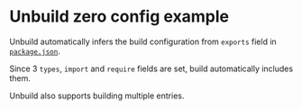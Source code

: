 # Unbuild zero config example

Unbuild automatically infers the build configuration from `exports` field in [`package.json`](./package.json).

Since 3 `types`, `import` and `require` fields are set, build automatically includes them.

Unbuild also supports building multiple entries.
